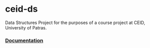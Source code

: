 # ceid-ds
Data Structures Project for the purposes of a course project at CEID, University of Patras.

### [Documentation](https://github.com/alex-xiarchos/ceid-datastructures/blob/main/1059619_1059633_ΑΝΑΦΟΡΑ.pdf)
